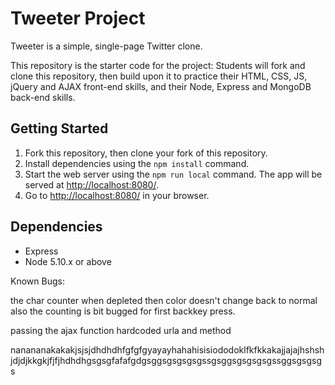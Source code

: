 # Tweeter Project

Tweeter is a simple, single-page Twitter clone.

This repository is the starter code for the project: Students will fork and clone this repository, then build upon it to practice their HTML, CSS, JS, jQuery and AJAX front-end skills, and their Node, Express and MongoDB back-end skills.

## Getting Started

1. Fork this repository, then clone your fork of this repository.
2. Install dependencies using the `npm install` command.
3. Start the web server using the `npm run local` command. The app will be served at <http://localhost:8080/>.
4. Go to <http://localhost:8080/> in your browser.

## Dependencies

- Express
- Node 5.10.x or above


Known Bugs:

the char counter when depleted then color doesn't change back to normal
also the counting is bit bugged for first backkey press.


passing the ajax function  hardcoded urla and method


nanananakakakjsjsjdhdhdhfgfgfgyayayhahahisisiododoklfkfkkakajjajajhshshjdjdjkkgkjfjfjhdhdhgsgsgfafafgdgsggsgsgsgsgssgsggsgsgsgsgssggsgsgsgs